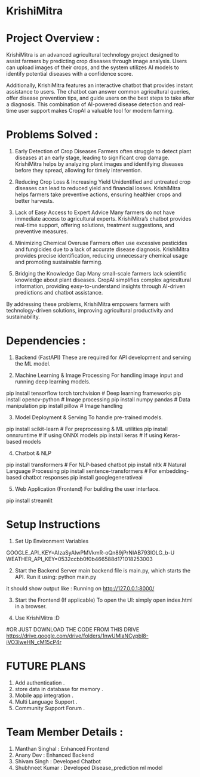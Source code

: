 # KrishiMitra
# Project Overview :

KrishiMitra is an advanced agricultural technology project designed to assist farmers by predicting crop diseases through image analysis. Users can upload images of their crops, and the system utilizes AI models to identify potential diseases with a confidence score.

Additionally, KrishiMitra features an interactive chatbot that provides instant assistance to users. The chatbot can answer common agricultural queries, offer disease prevention tips, and guide users on the best steps to take after a diagnosis. This combination of AI-powered disease detection and real-time user support makes CropAI a valuable tool for modern farming.

# Problems Solved :
1. Early Detection of Crop Diseases
Farmers often struggle to detect plant diseases at an early stage, leading to significant crop damage. KrishiMitra helps by analyzing plant images and identifying diseases before they spread, allowing for timely intervention.

2. Reducing Crop Loss & Increasing Yield
Unidentified and untreated crop diseases can lead to reduced yield and financial losses. KrishiMitra helps farmers take preventive actions, ensuring healthier crops and better harvests.

3. Lack of Easy Access to Expert Advice
Many farmers do not have immediate access to agricultural experts. KrishiMitra’s chatbot provides real-time support, offering solutions, treatment suggestions, and preventive measures.

4. Minimizing Chemical Overuse
Farmers often use excessive pesticides and fungicides due to a lack of accurate disease diagnosis. KrishiMitra provides precise identification, reducing unnecessary chemical usage and promoting sustainable farming.

5. Bridging the Knowledge Gap
Many small-scale farmers lack scientific knowledge about plant diseases. CropAI simplifies complex agricultural information, providing easy-to-understand insights through AI-driven predictions and chatbot assistance.

By addressing these problems, KrishiMitra empowers farmers with technology-driven solutions, improving agricultural productivity and sustainability.


# Dependencies :
1. Backend (FastAPI)
These are required for API development and serving the ML model.

2. Machine Learning & Image Processing
For handling image input and running deep learning models.

pip install tensorflow torch torchvision  # Deep learning frameworks
pip install opencv-python  # Image processing
pip install numpy pandas  # Data manipulation
pip install pillow  # Image handling

3. Model Deployment & Serving
To handle pre-trained models.

pip install scikit-learn  # For preprocessing & ML utilities
pip install onnxruntime  # If using ONNX models
pip install keras  # If using Keras-based models

4. Chatbot & NLP

pip install transformers  # For NLP-based chatbot
pip install nltk  # Natural Language Processing
pip install sentence-transformers  # For embedding-based chatbot responses
pip install googlegenerativeai

5. Web Application (Frontend)
For building the user interface.

pip install streamlit

# Setup Instructions

1. Set Up Environment Variables

GOOGLE_API_KEY=AIzaSyAIwPMVkmR-oQn89jPrNIAB793IOLG_b-U
WEATHER_API_KEY=0532ccbb0f0b466588d171018253003


2. Start the Backend Server
main backend file is main.py, which starts the API.
Run it using:
python main.py

it should show output like :
Running on http://127.0.0.1:8000/

3. Start the Frontend (If applicable)
To open the UI:
simply open index.html in a browser.

4. Use KrishiMitra :D

#OR JUST DOWNLOAD THE CODE FROM THIS DRIVE
https://drive.google.com/drive/folders/1nwUMlaNCypbl8-iVO3lweHN_cM15cP4r

# FUTURE PLANS
1. Add authentication .
2. store data in database for memory .
3. Mobile app integration .
4. Multi Language Support .
5. Community Support Forum .

# Team Member Details :
1. Manthan Singhal : Enhanced Frontend
2. Anany Dev : Enhanced Backend
3. Shivam Singh : Developed Chatbot
4. Shubhneet Kumar : Developed Disease_prediction ml model
